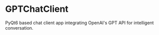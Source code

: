 # GPTChatClient
PyQt6 based chat client app integrating OpenAI's GPT API for intelligent conversation.
